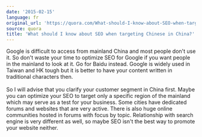 ```yaml
---
date: '2015-02-15'
language: fr
original_url: 'https://quora.com/What-should-I-know-about-SEO-when-targeting-Chinese-in-China/answer/Clément-Renaud'
source: quora
title: 'What should I know about SEO when targeting Chinese in China?'
---
```


Google is difficult to access from mainland China and most people don\'t
use it. So don\'t waste your time to optimize SEO for Google if you want
people in the mainland to look at it. Go for Baidu instead. Google is
widely used in Taiwan and HK tough but it is better to have your content
written in traditional characters then.\
\
So I will advise that you clarify your customer segment in China first.
Maybe you can optimize your SEO to target only a specific region of the
mainland which may serve as a test for your business. Some cities have
dedicated forums and websites that are very active. There is also huge
online communities hosted in forums with focus by topic. Relationship
with search engine is very different as well, so maybe SEO isn\'t the
best way to promote your website neither.
